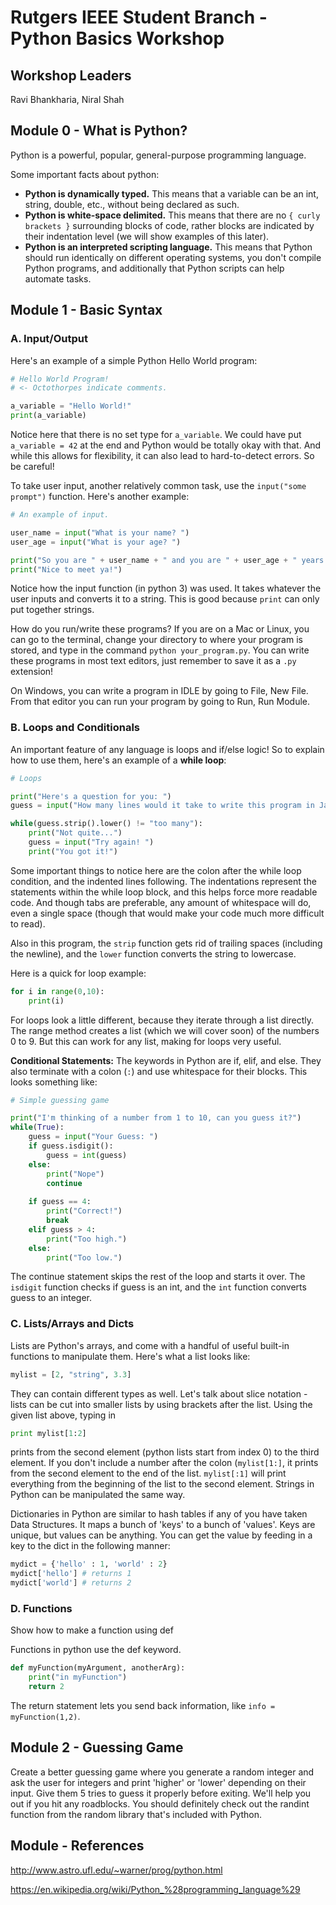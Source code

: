 # Rutgers IEEE Student Branch - Python Basics Workshop

## Workshop Leaders

Ravi Bhankharia, Niral Shah

## Module 0 - What is Python?

Python is a powerful, popular, general-purpose programming language.

Some important facts about python:

* **Python is dynamically typed.** This means that a variable can be an int, string, double, etc., without being declared as such.
* **Python is white-space delimited.** This means that there are no `{ curly brackets }` surrounding blocks of code, rather blocks are indicated by their indentation level (we will show examples of this later).
* **Python is an interpreted scripting language.** This means that Python should run identically on different operating systems, you don't compile Python programs, and additionally that Python scripts can help automate tasks.

## Module 1 - Basic Syntax

### A. Input/Output

Here's an example of a simple Python Hello World program:

```python
# Hello World Program!
# <- Octothorpes indicate comments.

a_variable = "Hello World!"
print(a_variable)
```

Notice here that there is no set type for `a_variable`. We could have put `a_variable = 42` at the end and Python would be totally okay with that. And while this allows for flexibility, it can also lead to hard-to-detect errors. So be careful!

To take user input, another relatively common task, use the `input("some prompt")` function. Here's another example:

```python
# An example of input.

user_name = input("What is your name? ")
user_age = input("What is your age? ")

print("So you are " + user_name + " and you are " + user_age + " years old.")
print("Nice to meet ya!")
```

Notice how the input function (in python 3) was used. It takes whatever the user inputs and converts it to a string. This is good because `print` can only put together strings.

How do you run/write these programs? If you are on a Mac or Linux, you can go to the terminal, change your directory to where your program is stored, and type in the command `python your_program.py`. You can write these programs in most text editors, just remember to save it as a `.py` extension!

On Windows, you can write a program in IDLE by going to File, New File. From that editor you can run your program by going to Run, Run Module.

### B. Loops and Conditionals

An important feature of any language is loops and if/else logic! So to explain how to use them, here's an example of a **while loop**:

```python
# Loops

print("Here's a question for you: ")
guess = input("How many lines would it take to write this program in Java? ")

while(guess.strip().lower() != "too many"):
    print("Not quite...")
    guess = input("Try again! ")
    print("You got it!")
```

Some important things to notice here are the colon after the while loop condition, and the indented lines following. The indentations represent the statements within the while loop block, and this helps force more readable code. And though tabs are preferable, any amount of whitespace will do, even a single space (though that would make your code much more difficult to read).

Also in this program, the `strip` function gets rid of trailing spaces (including the newline), and the `lower` function converts the string to lowercase.

Here is a quick for loop example:

```python
for i in range(0,10):
    print(i)
```

For loops look a little different, because they iterate through a list directly. The range method creates a list (which we will cover soon) of the numbers 0 to 9. But this can work for any list, making for loops very useful.

**Conditional Statements:** The keywords in Python are if, elif, and else. They also terminate with a colon (`:`) and use whitespace for their blocks. This looks something like:

```python
# Simple guessing game

print("I'm thinking of a number from 1 to 10, can you guess it?")
while(True):
    guess = input("Your Guess: ")
    if guess.isdigit():
        guess = int(guess)
    else:
        print("Nope")
        continue
    
    if guess == 4:
        print("Correct!")
        break
    elif guess > 4:
        print("Too high.")
    else:
        print("Too low.")
```

The continue statement skips the rest of the loop and starts it over. The `isdigit` function checks if guess is an int, and the `int` function converts guess to an integer.
  

### C. Lists/Arrays and Dicts

Lists are Python's arrays, and come with a handful of useful built-in functions to manipulate them. Here's what a list looks like:

```python
mylist = [2, "string", 3.3]
```

They can contain different types as well. Let's talk about slice notation - lists can be cut into smaller lists by using brackets after the list. Using the given list above, typing in

```python
print mylist[1:2]
```

prints from the second element (python lists start from index 0) to the third element. If you don't include a number after the colon (`mylist[1:]`, it prints from the second element to the end of the list. `mylist[:1]` will print everything from the beginning of the list to the second element. Strings in Python can be manipulated the same way.

Dictionaries in Python are similar to hash tables if any of you have taken Data Structures. It maps a bunch of 'keys' to a bunch of 'values'. Keys are unique, but values can be anything. You can get the value by feeding in a key to the dict in the following manner:

```python
mydict = {'hello' : 1, 'world' : 2}
mydict['hello'] # returns 1
mydict['world'] # returns 2
```

### D. Functions

Show how to make a function using def

Functions in python use the def keyword.

```python
def myFunction(myArgument, anotherArg):
    print("in myFunction")
    return 2
```

The return statement lets you send back information, like `info = myFunction(1,2)`.

## Module 2 - Guessing Game

Create a better guessing game where you generate a random integer and ask the user for integers and print 'higher' or 'lower' depending on their input. Give them 5 tries to guess it properly before exiting. We'll help you out if you hit any roadblocks. You should definitely check out the randint function from the random library that's included with Python.

## Module - References

http://www.astro.ufl.edu/~warner/prog/python.html

https://en.wikipedia.org/wiki/Python_%28programming_language%29
